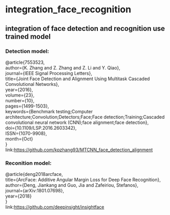 # integration_face_recognition
## integration of face detection and recognition use trained model
### Detection model:
@article{7553523, <br>
    author={K. Zhang and Z. Zhang and Z. Li and Y. Qiao}, <br>
    journal={IEEE Signal Processing Letters}, <br>
    title={Joint Face Detection and Alignment Using Multitask Cascaded Convolutional Networks},<br> 
    year={2016}, <br>
    volume={23}, <br>
    number={10}, <br>
    pages={1499-1503},<br> 
    keywords={Benchmark testing;Computer architecture;Convolution;Detectors;Face;Face detection;Training;Cascaded convolutional neural network (CNN);face alignment;face detection}, <br>
    doi={10.1109/LSP.2016.2603342}, <br>
    ISSN={1070-9908}, <br>
    month={Oct}<br>
}<br>
link:https://github.com/kpzhang93/MTCNN_face_detection_alignment
### Reconition model:
@article{deng2018arcface,<br>
title={ArcFace: Additive Angular Margin Loss for Deep Face Recognition},<br>
author={Deng, Jiankang and Guo, Jia and Zafeiriou, Stefanos},<br>
journal={arXiv:1801.07698},<br>
year={2018}<br>
}<br>
link:https://github.com/deepinsight/insightface
